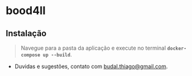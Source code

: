 # bood4ll
## Instalação

> Navegue para a pasta da aplicação e execute no terminal **`docker-compose up --build`**.

- Duvidas e sugestões, contato com [budal.thiago@gmail.com](budal.thiago@gmail.com).

